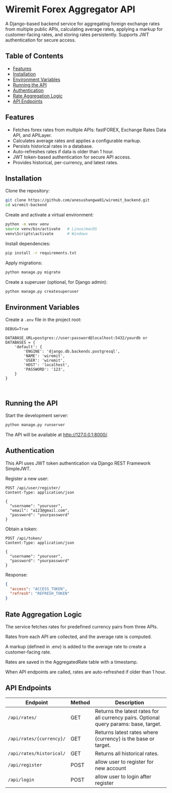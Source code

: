 # Wiremit Forex Aggregator API

A Django-based backend service for aggregating foreign exchange rates from multiple public APIs, calculating average rates, applying a markup for customer-facing rates, and storing rates persistently. Supports JWT authentication for secure access.

## Table of Contents

- [Features](#features)
- [Installation](#installation)
- [Environment Variables](#environment-variables)
- [Running the API](#running-the-api)
- [Authentication](#authentication)
- [Rate Aggregation Logic](#rate-aggregation-logic)
- [API Endpoints](#api-endpoints)

## Features

- Fetches forex rates from multiple APIs: fastFOREX, Exchange Rates Data API, and APILayer.
- Calculates average rates and applies a configurable markup.
- Persists historical rates in a database.
- Auto-refreshes rates if data is older than 1 hour.
- JWT token-based authentication for secure API access.
- Provides historical, per-currency, and latest rates.

## Installation

Clone the repository:

```bash
git clone https://github.com/anesushangwa01/wiremit_backend.git
cd wiremit-backend
```

Create and activate a virtual environment:

```bash
python -m venv venv
source venv/bin/activate   # Linux/macOS
venv\Scripts\activate      # Windows
```

Install dependencies:

```bash
pip install -r requirements.txt
```

Apply migrations:

```bash
python manage.py migrate
```

Create a superuser (optional, for Django admin):

```bash
python manage.py createsuperuser
```

## Environment Variables

Create a `.env` file in the project root:

```env
DEBUG=True

DATABASE_URL=postgres://user:password@localhost:5432/yourdb or 
DATABASES = {
    'default': {
        'ENGINE': 'django.db.backends.postgresql',
        'NAME': 'wiremit',
        'USER': 'wiremit',
        'HOST': 'localhost',
        'PASSWORD': '123',
    }
}



```

## Running the API

Start the development server:

```bash
python manage.py runserver
```

The API will be available at http://127.0.0.1:8000/.

## Authentication

This API uses JWT token authentication via Django REST Framework SimpleJWT.

Register a new user:

```http
POST /api/user/register/
Content-Type: application/json

{
  "username": "youruser",
  "email": "a123@gmail.com",
  "password": "yourpassword"
}
```

Obtain a token:

```http
POST /api/token/
Content-Type: application/json

{
  "username": "youruser",
  "password": "yourpassword"
}
```

Response:

```json
{
  "access": "ACCESS_TOKEN",
  "refresh": "REFRESH_TOKEN"
}
```





## Rate Aggregation Logic

The service fetches rates for predefined currency pairs from three APIs.

Rates from each API are collected, and the average rate is computed.

A markup (defined in .env) is added to the average rate to create a customer-facing rate.

Rates are saved in the AggregatedRate table with a timestamp.

When API endpoints are called, rates are auto-refreshed if older than 1 hour.

## API Endpoints

| Endpoint | Method | Description |
|----------|--------|-------------|
| `/api/rates/` | GET | Returns the latest rates for all currency pairs. Optional query params: base, target. |
| `/api/rates/{currency}/` | GET | Returns latest rates where {currency} is the base or target. |
| `/api/rates/historical/` | GET | Returns all historical rates. |
| `/api/register` | POST | allow user to register for new account |
| `/api/login` | POST | allow user to login after register |
